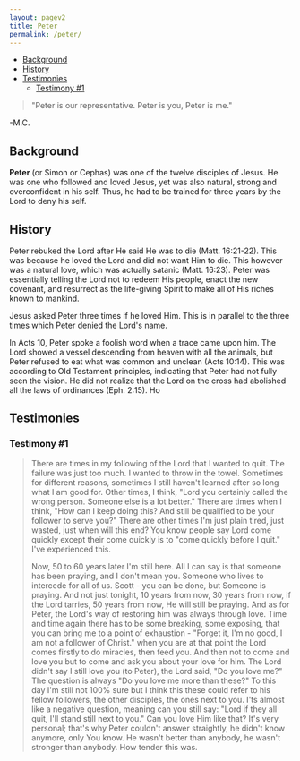 ```yaml
---
layout: pagev2
title: Peter
permalink: /peter/
---
```

- [Background](#background)
- [History](#history)
- [Testimonies](#testimonies)
  - [Testimony #1](#testimony-1)

>"Peter is our representative. Peter is you, Peter is me."

\-M.C.

## Background

**Peter** (or Simon or Cephas) was one of the twelve disciples of Jesus. He was one who followed and loved Jesus, yet was also natural, strong and overconfident in his self. Thus, he had to be trained for three years by the Lord to deny his self.

## History

Peter rebuked the Lord after He said He was to die (Matt. 16:21-22). This was because he loved the Lord and did not want Him to die. This however was a natural love, which was actually satanic (Matt. 16:23). Peter was essentially telling the Lord not to redeem His people, enact the new covenant, and resurrect as the life-giving Spirit to make all of His riches known to mankind.

Jesus asked Peter three times if he loved Him. This is in parallel to the three times which Peter denied the Lord's name.

In Acts 10, Peter spoke a foolish word when a trace came upon him. The Lord showed a vessel descending from heaven with all the animals, but Peter refused to eat what was common and unclean (Acts 10:14). This was according to Old Testament principles, indicating that Peter had not fully seen the vision. He did not realize that the Lord on the cross had abolished all the laws of ordinances (Eph. 2:15). Ho

## Testimonies

### Testimony #1

> There are times in my following of the Lord that I wanted to quit. The failure was just too much. I wanted to throw in the towel. Sometimes for different reasons, sometimes I still haven't learned after so long what I am good for. Other times, I think, "Lord you certainly called the wrong person. Someone else is a lot better." There are times when I think, "How can I keep doing this? And still be qualified to be your follower to serve you?" There are other times I'm just plain tired, just wasted, just when will this end? You know people say Lord come quickly except their come quickly is to "come quickly before I quit." I've experienced this.
> 
> Now, 50 to 60 years later I'm still here. All I can say is that someone has been praying, and I don't mean you. Someone who lives to intercede for all of us. Scott - you can be done, but Someone is praying. And not just tonight, 10 years from now, 30 years from now, if the Lord tarries, 50 years from now, He will still be praying. And as for Peter, the Lord's way of restoring him was always through love. Time and time again there has to be some breaking, some exposing, that you can bring me to a point of exhaustion - "Forget it, I'm no good, I am not a follower of Christ." when you are at that point the Lord comes firstly to do miracles, then feed you. And then not to come and love you but to come and ask you about your love for him. The Lord didn't say I still love you (to Peter), the Lord said, "Do you love me?" The question is always "Do you love me more than these?" To this day I'm still not 100% sure but I think this these could refer to his fellow followers, the other disciples, the ones next to you. I'ts almost like a negative question, meaning can you still say: "Lord if they all quit, I'll stand still next to you." Can you love Him like that? It's very personal; that's why Peter couldn't answer straightly, he didn't know anymore, only You know. He wasn't better than anybody, he wasn't stronger than anybody. How tender this was. 